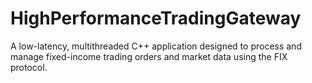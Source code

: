 # HighPerformanceTradingGateway
A low-latency, multithreaded C++ application designed to process and manage fixed-income trading orders and market data using the FIX protocol.
